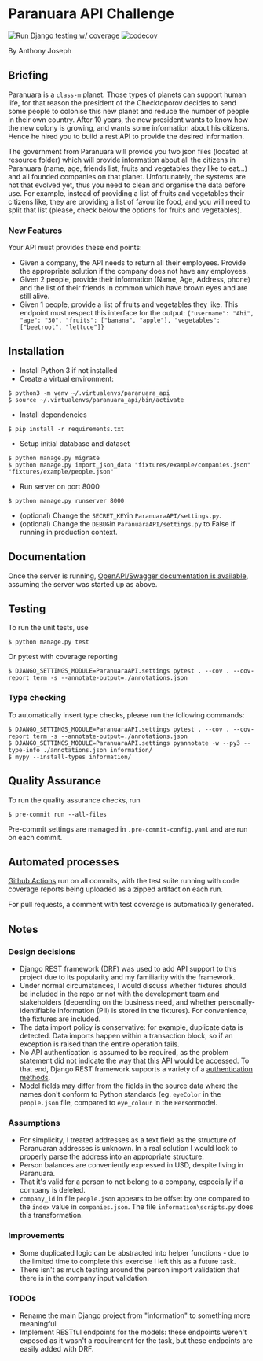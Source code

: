 # Paranuara API Challenge
[![Run Django testing w/ coverage](https://github.com/ajosephau/django_coding_challenge/actions/workflows/action.yml/badge.svg)](https://github.com/ajosephau/django_coding_challenge/actions/workflows/action.yml)
[![codecov](https://codecov.io/gh/ajosephau/django_coding_challenge/branch/master/graph/badge.svg?token=L64OL9ZNK6)](https://codecov.io/gh/ajosephau/django_coding_challenge)

By Anthony Joseph

## Briefing

Paranuara is a `class-m` planet. Those types of planets can support human life, for that reason the president of the Checktoporov decides to send some people to colonise this new planet and
reduce the number of people in their own country. After 10 years, the new president wants to know how the new colony is growing, and wants some information about his citizens. Hence he hired you to build a rest API to provide the desired information.

The government from Paranuara will provide you two json files (located at resource folder) which will provide information about all the citizens in Paranuara (name, age, friends list, fruits and vegetables they like to eat...) and all founded companies on that planet.
Unfortunately, the systems are not that evolved yet, thus you need to clean and organise the data before use.
For example, instead of providing a list of fruits and vegetables their citizens like, they are providing a list of favourite food, and you will need to split that list (please, check below the options for fruits and vegetables).

### New Features
Your API must provides these end points:
- Given a company, the API needs to return all their employees. Provide the appropriate solution if the company does not have any employees.
- Given 2 people, provide their information (Name, Age, Address, phone) and the list of their friends in common which have brown eyes and are still alive.
- Given 1 people, provide a list of fruits and vegetables they like. This endpoint must respect this interface for the output: `{"username": "Ahi", "age": "30", "fruits": ["banana", "apple"], "vegetables": ["beetroot", "lettuce"]}`

## Installation
* Install Python 3 if not installed
* Create a virtual environment:
```console
$ python3 -m venv ~/.virtualenvs/paranuara_api
$ source ~/.virtualenvs/paranuara_api/bin/activate
```
* Install dependencies
```console
$ pip install -r requirements.txt
```
* Setup initial database and dataset
```console
$ python manage.py migrate
$ python manage.py import_json_data "fixtures/example/companies.json" "fixtures/example/people.json"
```
* Run server on port 8000
```console
$ python manage.py runserver 8000
```
* (optional) Change the `SECRET_KEY`in `ParanuaraAPI/settings.py`.
* (optional) Change the `DEBUG`in `ParanuaraAPI/settings.py` to False if running in production context.

## Documentation

Once the server is running, [OpenAPI/Swagger documentation is available](http://127.0.0.1:8000/swagger/), assuming the server was started up as above.

## Testing
 To run the unit tests, use
```console
$ python manage.py test
```

Or pytest with coverage reporting

```console
$ DJANGO_SETTINGS_MODULE=ParanuaraAPI.settings pytest . --cov . --cov-report term -s --annotate-output=./annotations.json
```

### Type checking

To automatically insert type checks, please run the following commands:

```console
$ DJANGO_SETTINGS_MODULE=ParanuaraAPI.settings pytest . --cov . --cov-report term -s --annotate-output=./annotations.json
$ DJANGO_SETTINGS_MODULE=ParanuaraAPI.settings pyannotate -w --py3 --type-info ./annotations.json information/
$ mypy --install-types information/
```

## Quality Assurance
 To run the quality assurance checks, run
```console
$ pre-commit run --all-files
```

Pre-commit settings are managed in `.pre-commit-config.yaml` and are run on each commit.

## Automated processes
 [Github Actions](https://github.com/ajosephau/django-coding-challenge/actions/workflows/django.yml) run on all commits, with the test suite running with code coverage reports being uploaded as a zipped artifact on each run.

 For pull requests, a comment with test coverage is automatically generated.

## Notes
### Design decisions
* Django REST framework (DRF) was used to add API support to this project due to its popularity and my familiarity with the framework.
* Under normal circumstances, I would discuss whether fixtures should be included in the repo or not with the development team and stakeholders (depending on the business need, and whether personally-identifiable information (PII) is stored in the fixtures). For convenience, the fixtures are included.
* The data import policy is conservative: for example, duplicate data is detected. Data imports happen within a transaction block, so if an exception is raised than the entire operation fails.
* No API authentication is assumed to be  required, as the problem statement did not indicate the way that this API would be accessed. To that end, Django REST framework supports a variety of a [authentication methods](https://www.django-rest-framework.org/api-guide/authentication/).
* Model fields may differ from the fields in the source data where the names don't conform to Python standards (eg. ```eyeColor``` in the ```people.json``` file, compared to ```eye_colour``` in the ```Person```model.
### Assumptions
* For simplicity, I treated addresses as a text field as the structure of Paranuaran addresses is unknown. In a real solution I would look to properly parse the address into an appropriate structure.
* Person balances are conveniently expressed in USD, despite living in Paranuara.
* That it's valid for a person to not belong to a company, especially if a company is deleted.
* ```company_id``` in file ```people.json``` appears to be offset by one compared to the ```index``` value in ```companies.json```. The file ```information\scripts.py``` does this transformation.
### Improvements
* Some duplicated logic can be abstracted into helper functions - due to the limited time to complete this exercise I left this as a future task.
* There isn't as much testing around the person import validation that there is in the company input validation.
### TODOs
* Rename the main Django project from "information" to something more meaningful
* Implement RESTful endpoints for the models: these endpoints weren't exposed as it wasn't a requirement for the task, but these endpoints are easily added with DRF.
